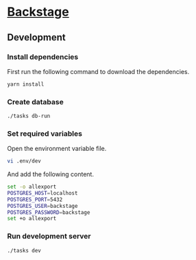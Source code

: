 # [Backstage](https://backstage.io)

## Development

### Install dependencies
First run the following command to download the dependencies.

```bash
yarn install
```

### Create database

```bash
./tasks db-run
```

### Set required variables
Open the environment variable file.

```bash
vi .env/dev
```

And add the following content.

```bash
set -o allexport
POSTGRES_HOST=localhost
POSTGRES_PORT=5432
POSTGRES_USER=backstage
POSTGRES_PASSWORD=backstage
set +o allexport
```
### Run development server

```bash
./tasks dev
```
